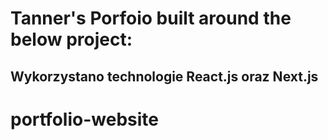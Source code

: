# Tanner's Porfoio built around the below project:

## Wykorzystano technologie React.js oraz Next.js
# portfolio-website
